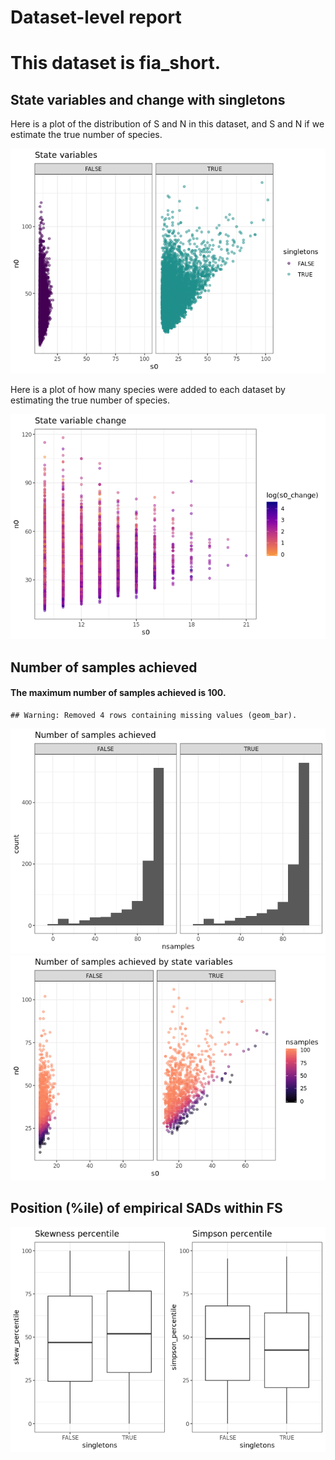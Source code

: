 Dataset-level report
================

This dataset is fia\_short.
===========================

State variables and change with singletons
------------------------------------------

Here is a plot of the distribution of S and N in this dataset, and S and N if we estimate the true number of species.

![](fia_short_report_files/figure-markdown_github/statevars-1.png)

Here is a plot of how many species were added to each dataset by estimating the true number of species.

![](fia_short_report_files/figure-markdown_github/sv%20change-1.png)

Number of samples achieved
--------------------------

#### The maximum number of samples achieved is 100.

    ## Warning: Removed 4 rows containing missing values (geom_bar).

![](fia_short_report_files/figure-markdown_github/plot%20nb%20samples-1.png)![](fia_short_report_files/figure-markdown_github/plot%20nb%20samples-2.png)

Position (%ile) of empirical SADs within FS
-------------------------------------------

![](fia_short_report_files/figure-markdown_github/empirical%20positions-1.png)
